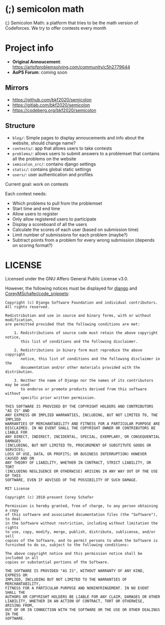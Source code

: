 # (;) semicolon math
(;) Semicolon Math: a platform that tries to be the math version of Codeforces. We try to offer contests every month

# Project info
- **Original Annoucement**: https://artofproblemsolving.com/community/c5h2779644
- **AoPS Forum**: coming soon

## Mirrors
- https://github.com/bkf2020/semicolon
- https://gitlab.com/bkf2020/semicolon
- https://codeberg.org/bkf2020/semicolon

## Structure
- `blog/`: Simple pages to display annoucements and info about the website, should change name?
- `contests/`: app that allows users to take contests
- `problems/`: allows users to submit answers to a problemset that contains all the problems on the website
- `semicolon_src/`: contains django settings
- `static/`: contains global static settings
- `users/`: user authentication and profiles

Current goal: work on contests

Each contest needs:
- Which problems to pull from the problemset
- Start time and end time
- Allow users to register
- Only allow registered users to participate
- Display a scoreboard of all the users
- Calculate the scores of each user (based on submission time)
- Limit number of submissions for each problem (maybe?)
- Subtract points from a problem for every wrong submission (depends on scoring format?)

# LICENSE
Licensed under the GNU Affero General Public License v3.0.

However, the following notices must be displayed for [django](https://github.com/django/django) and
[CoreyMSchafer/code_snippets](https://github.com/CoreyMSchafer/code_snippets):
```
Copyright (c) Django Software Foundation and individual contributors.
All rights reserved.

Redistribution and use in source and binary forms, with or without modification,
are permitted provided that the following conditions are met:

    1. Redistributions of source code must retain the above copyright notice,
       this list of conditions and the following disclaimer.

    2. Redistributions in binary form must reproduce the above copyright
       notice, this list of conditions and the following disclaimer in the
       documentation and/or other materials provided with the distribution.

    3. Neither the name of Django nor the names of its contributors may be used
       to endorse or promote products derived from this software without
       specific prior written permission.

THIS SOFTWARE IS PROVIDED BY THE COPYRIGHT HOLDERS AND CONTRIBUTORS "AS IS" AND
ANY EXPRESS OR IMPLIED WARRANTIES, INCLUDING, BUT NOT LIMITED TO, THE IMPLIED
WARRANTIES OF MERCHANTABILITY AND FITNESS FOR A PARTICULAR PURPOSE ARE
DISCLAIMED. IN NO EVENT SHALL THE COPYRIGHT OWNER OR CONTRIBUTORS BE LIABLE FOR
ANY DIRECT, INDIRECT, INCIDENTAL, SPECIAL, EXEMPLARY, OR CONSEQUENTIAL DAMAGES
(INCLUDING, BUT NOT LIMITED TO, PROCUREMENT OF SUBSTITUTE GOODS OR SERVICES;
LOSS OF USE, DATA, OR PROFITS; OR BUSINESS INTERRUPTION) HOWEVER CAUSED AND ON
ANY THEORY OF LIABILITY, WHETHER IN CONTRACT, STRICT LIABILITY, OR TORT
(INCLUDING NEGLIGENCE OR OTHERWISE) ARISING IN ANY WAY OUT OF THE USE OF THIS
SOFTWARE, EVEN IF ADVISED OF THE POSSIBILITY OF SUCH DAMAGE.
```

```
MIT License

Copyright (c) 2018-present Corey Schafer

Permission is hereby granted, free of charge, to any person obtaining a copy
of this software and associated documentation files (the "Software"), to deal
in the Software without restriction, including without limitation the rights
to use, copy, modify, merge, publish, distribute, sublicense, and/or sell
copies of the Software, and to permit persons to whom the Software is
furnished to do so, subject to the following conditions:

The above copyright notice and this permission notice shall be included in all
copies or substantial portions of the Software.

THE SOFTWARE IS PROVIDED "AS IS", WITHOUT WARRANTY OF ANY KIND, EXPRESS OR
IMPLIED, INCLUDING BUT NOT LIMITED TO THE WARRANTIES OF MERCHANTABILITY,
FITNESS FOR A PARTICULAR PURPOSE AND NONINFRINGEMENT. IN NO EVENT SHALL THE
AUTHORS OR COPYRIGHT HOLDERS BE LIABLE FOR ANY CLAIM, DAMAGES OR OTHER
LIABILITY, WHETHER IN AN ACTION OF CONTRACT, TORT OR OTHERWISE, ARISING FROM,
OUT OF OR IN CONNECTION WITH THE SOFTWARE OR THE USE OR OTHER DEALINGS IN THE
SOFTWARE.
```
